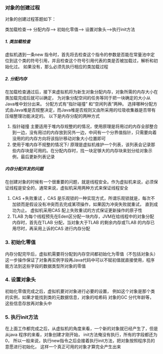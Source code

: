 ### 对象的创建过程
对象的创建过程答题如下：

类加载检查-->  分配内存--> 初始化零值--> 设置对象头-->执行init方法

##### 1. 类加载检查
虚拟机遇到一条new 指令时，首先将去检查这个指令的参数是否能在常量池中定位到这个类的符号引用，并且检查这个符号引用代表的类是否被加载过，解析和初始化过。 如果没有，那么必须先执行相应的类加载过程
##### 2. 分配内存
在加载检查通过后，接下来虚拟机将为新生对象分配内存，对象所需的内存大小在类加载完成后就可以确定， 为对象分配空间的任务等同于把一块确定的大小从Java堆中划分出来。 分配方式有“指针碰撞” 和“空闲列表”两种。 选择哪种分配方式由Java堆是否规整决定，而Java堆是否规则又由所采用的垃圾收集器是否带有压缩整理功能决定的。 以下是内存分配的两种方式
1. 指针碰撞  主要适用于堆内存规整的的情况，使用原理是将用过的内存全部整合到一边，没有用过的内存放到另外一边，中间有一个分界值指针，只需要向着没用的的内存方向将该指针移动对象大小位置即可
2. 使用于堆内存不规整的情况下/ 原理是虚拟机维护一个列表，该列表会记录那些内存块是可用的。在分配内存时，找一块足够大的内存块来划分给对象示例，最后更新列表记录

##### 内存分配并发的问题

在创建对象的时候有一个很重要的问题，就是线程安全。作为虚拟机来说，必须保证线程是安全的，通常来说，虚拟机采用两种方式来保证线程安全
1. CAS +失败重试 ，CAS 是乐观锁的一种实现方式，所谓乐观锁就是，每次不加锁而是假设没有冲突而去完成某项操作，如果因为冲突失败就重试， 直到成功为止。 虚拟机采用CAS 配上失败重试的方式保证更新操作的原子性
2. TLAB 为每个线程预先在Eden区分配一块内存，JVM在给线程中的对象分配内存时，首先在TLAB 分配，当对象大于TLAB 的剩余内存或TLAB 的内存已用尽时，再采用上诉的CAS 进行内存分配

### 3. 初始化零值
内存分配完毕后，虚拟机需要将分配到内存空间都初始化为零值（不包括对象头）这一步操作保证了对象再实例字段再Java代码中可以不赋初值就直接使用，程序能方法到这些字段的数据类型所对象的零值
### 4. 设置对象头
初始化零值完成之后，虚拟机要对对象进行必要的设置， 例如这个对象是那个类的实例，如果才能找到类的元数据信息，对象的哈希码 对象的GC 分代年龄等，这些信息存放再对象头中
### 5. 执行init方法
在上面工作都完成之后，从虚拟机的角度来看，一个新的对象就已经产生了，但是从java 程序的来看，对象创建才刚开始， init方法俺没有执行，所有的字段都还为0， 所以一般来说，执行new指令之后会接着执行init方法，把对象按照程序员的意愿进行初始化， 这样一个真正可用的对象才算完全产生出来

